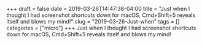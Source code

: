 +++draft = falsedate = 2019-03-26T14:47:38-04:00title = "Just when I thought I had screenshot shortcuts down for macOS, Cmd+Shift+5 reveals itself and blows my mind!"slug = "2019-03-26-Just-when"tags = []categories = ["micro"]+++Just when I thought I had screenshot shortcuts down for macOS, Cmd+Shift+5 reveals itself and blows my mind!
